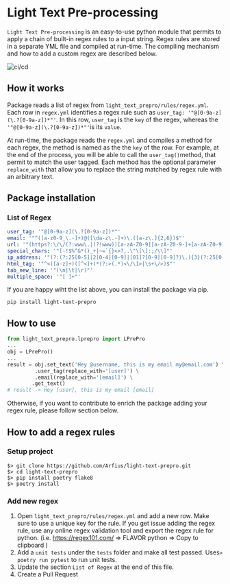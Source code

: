 # Light Text Pre-processing

`Light Text Pre-processing` is an easy-to-use python module that permits to apply a chain of built-in regex rules to a input string. Regex rules are stored in a separate YML file and compiled at run-time. The compiling mechanism and how to add a custom regex are described below.

![ci/cd](https://github.com/Arfius/light-text-prepro/actions/workflows/light-text-prepro.yml/badge.svg)

## How it works

Package reads a list of regex from `light_text_prepro/rules/regex.yml`.  Each row in `regex.yml` identifies a regex rule such as `user_tag: '"@[0-9a-z](\.?[0-9a-z])*"'`. In this row, `user_tag` is the `key` of the regex, whereas the `'"@[0-9a-z](\.?[0-9a-z])*"'`is its `value`.

At run-time, the package reads the `regex.yml` and compiles a method for each regex, the method is named as the the `key` of the row. For example, at the end of the process, you will be able to call the `user_tag()`method, that permit to match the user tagged. Each method has the optional parameter `replace_with` that allow you to replace the string matched by regex rule with an arbitrary text.

## Package installation

### List of Regex 
```yaml
user_tag: '"@[0-9a-z](\.?[0-9a-z])*"'
email: '"^([a-z0-9_\.-]+)@([\da-z\.-]+)\.([a-z\.]{2,6})$"'
url: '"(https?:\/\/(?:www\.|(?!www))[a-zA-Z0-9][a-zA-Z0-9-]+[a-zA-Z0-9]\.[^\s]{2,}|www\.[a-zA-Z0-9][a-zA-Z0-9-]+[a-zA-Z0-9]\.[^\s]{2,}|https?:\/\/(?:www\.|(?!www))[a-zA-Z0-9]+\.[^\s]{2,}|www\.[a-zA-Z0-9]+\.[^\s]{2,})"'
special_chars: '"[-!$%^&*()_+|~=`{}<>?,.\"\[\]:;/\\]"'
ip_address: '"(?:(?:25[0-5]|2[0-4][0-9]|[01]?[0-9][0-9]?)\.){3}(?:25[0-5]|2[0-4][0-9]|[01]?[0-9][0-9]?)$"'
html_tag: '"^<([a-z]+)([^<]+)*(?:>(.*)<\/\1>|\s+\/>)$"'
tab_new_line: '"(\n|\t|\r)"'
multiple_space: '"[ ]+"'
```

If you are happy wiht the list above, you can install the package via pip.

```
pip install light-text-prepro
```

## How to use

```python
from light_text_prepro.lprepro import LPrePro
...
obj = LPrePro()
...
result = obj.set_text('Hey @username, this is my email my@email.com') \
		 .user_tag(replace_with='[user]') \
		 .email(replace_with='[email]') \
    	.get_text()
# result -> Hey [user], this is my email [email]
```


Otherwise, if you want to contribute to enrich the package adding your regex rule, please follow section below.

## How to add a regex rules

### Setup project

````
$> git clone https://github.com/Arfius/light-text-prepro.git
$> cd light-text-prepro
$> pip install poetry flake8
$> poetry install
````

### Add  new regex

1. Open `light_text_prepro/rules/regex.yml` and add a new row. Make sure to use a unique key for the rule. If  you get issue adding the regex rule, use any online regex validation tool and export the regex rule for python. (i.e. https://regex101.com/ => FLAVOR python => Copy to clipboard )
2. Add a `unit tests` under the  `tests` folder and make all test passed.  Use`$> poetry run pytest` to run unit tests.
3. Update the  section `List of Regex` at the end of this file.
4. Create a Pull Request



